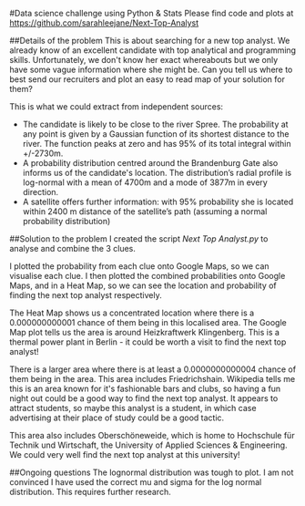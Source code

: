 #Data science challenge using Python & Stats
Please find code and plots at https://github.com/sarahleejane/Next-Top-Analyst

##Details of the problem
This is about searching for a new top analyst. We already know of an excellent candidate with top analytical and programming skills. Unfortunately, we don't know her exact whereabouts but we only have some vague information where she might be. Can you tell us where to best send our recruiters and plot an easy to read map of your solution for them?

This is what we could extract from independent sources:

* The candidate is likely to be close to the river Spree. The probability at any point is given by a Gaussian function of its shortest distance to the river. The function peaks at zero and has 95% of its total integral within +/-2730m.
* A probability distribution centred around the Brandenburg Gate also informs us of the candidate's location. The distribution’s radial profile is log-normal with a mean of 4700m and a mode of 3877m in every direction.
* A satellite offers further information: with 95% probability she is located within 2400 m distance of the satellite’s path (assuming a normal probability distribution)

##Solution to the problem
I created the script *Next Top Analyst.py* to analyse and combine the 3 clues.

I plotted the probability from each clue onto Google Maps, so we can visualise each clue.
I then plotted the combined probabilities onto Google Maps, and in a Heat Map, so we can see the location and probability of finding the next top analyst respectively.

The Heat Map shows us a concentrated location where there is a 0.000000000001 chance of them being in this localised area.
The Google Map plot tells us the area is around Heizkraftwerk Klingenberg.  This is a thermal power plant in Berlin - it could be worth a visit to find the next top analyst!

There is a larger area where there is at least a 0.0000000000004 chance of them being in the area.
This area includes Friedrichshain.  Wikipedia tells me this is an area known for it's fashionable bars and clubs, so having a fun night out could be a good way to find the next top analyst.  It appears to attract students, so maybe this analyst is a student, in which case advertising at their place of study could be a good tactic.

This area also includes Oberschöneweide, which is home to Hochschule für Technik und Wirtschaft, the University of Applied Sciences & Engineering.  We could very well find the next top analyst at this university!

##Ongoing questions
The lognormal distribution was tough to plot.  I am not convinced I have used the correct mu and sigma for the log normal distribution.  This requires further research.